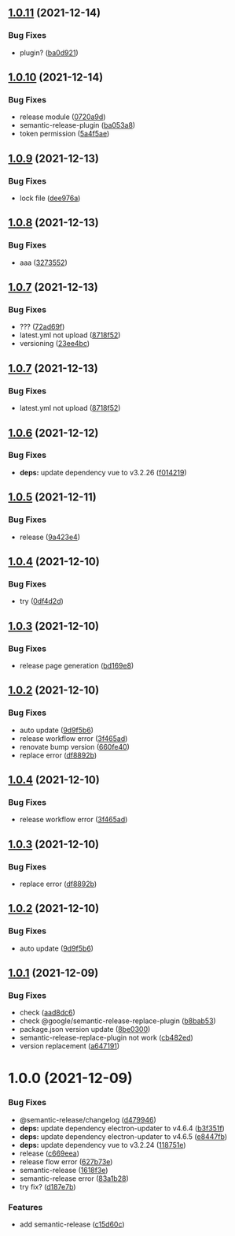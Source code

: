 ## [1.0.11](https://github.com/mystster/test-electron/compare/v1.0.10...v1.0.11) (2021-12-14)


### Bug Fixes

* plugin? ([ba0d921](https://github.com/mystster/test-electron/commit/ba0d921434cb6a91844ec721f37c9a769407535b))

## [1.0.10](https://github.com/mystster/test-electron/compare/v1.0.9...v1.0.10) (2021-12-14)


### Bug Fixes

* release module ([0720a9d](https://github.com/mystster/test-electron/commit/0720a9d4cd9c1b030f5c042d9e0baa44631e2f9a))
* semantic-release-plugin ([ba053a8](https://github.com/mystster/test-electron/commit/ba053a85a3f6bf3b8d4ab1f6357659d124bba4e1))
* token permission ([5a4f5ae](https://github.com/mystster/test-electron/commit/5a4f5aefb2a514e10f83ebcfb48ebc9396763b5f))

## [1.0.9](https://github.com/mystster/test-electron/compare/v1.0.8...v1.0.9) (2021-12-13)


### Bug Fixes

* lock file ([dee976a](https://github.com/mystster/test-electron/commit/dee976a084665dcbb7856ffc193d789393c68dda))

## [1.0.8](https://github.com/mystster/test-electron/compare/v1.0.7...v1.0.8) (2021-12-13)


### Bug Fixes

* aaa ([3273552](https://github.com/mystster/test-electron/commit/3273552bed43df2b14d3e83a23c84c983bb8e66b))

## [1.0.7](https://github.com/mystster/test-electron/compare/v1.0.6...v1.0.7) (2021-12-13)


### Bug Fixes

* ??? ([72ad69f](https://github.com/mystster/test-electron/commit/72ad69fc2e3ebd468cf2ecd2064974cb0c06a9b6))
* latest.yml not upload ([8718f52](https://github.com/mystster/test-electron/commit/8718f52ca660241c70157fe4997552bb17debda0))
* versioning ([23ee4bc](https://github.com/mystster/test-electron/commit/23ee4bc7285874b27bb2f45b4ee285ab4a7d3e1d))

## [1.0.7](https://github.com/mystster/test-electron/compare/v1.0.6...v1.0.7) (2021-12-13)


### Bug Fixes

* latest.yml not upload ([8718f52](https://github.com/mystster/test-electron/commit/8718f52ca660241c70157fe4997552bb17debda0))

## [1.0.6](https://github.com/mystster/test-electron/compare/v1.0.5...v1.0.6) (2021-12-12)


### Bug Fixes

* **deps:** update dependency vue to v3.2.26 ([f014219](https://github.com/mystster/test-electron/commit/f014219be74ca059f89cc611919f6c6f126990cb))

## [1.0.5](https://github.com/mystster/test-electron/compare/v1.0.4...v1.0.5) (2021-12-11)


### Bug Fixes

* release ([9a423e4](https://github.com/mystster/test-electron/commit/9a423e4d18a6440adaced937ce5ad6a80ca0929b))

## [1.0.4](https://github.com/mystster/test-electron/compare/v1.0.3...v1.0.4) (2021-12-10)


### Bug Fixes

* try ([0df4d2d](https://github.com/mystster/test-electron/commit/0df4d2db51f66072776b2f9c502c6119a3c09fa6))

## [1.0.3](https://github.com/mystster/test-electron/compare/v1.0.2...v1.0.3) (2021-12-10)


### Bug Fixes

* release page generation ([bd169e8](https://github.com/mystster/test-electron/commit/bd169e8f94320c0ff887863ef42c6c19b62bfcdf))

## [1.0.2](https://github.com/mystster/test-electron/compare/v1.0.1...v1.0.2) (2021-12-10)


### Bug Fixes

* auto update ([9d9f5b6](https://github.com/mystster/test-electron/commit/9d9f5b6171824b7fe2c160603ef7de3e125b2b0a))
* release workflow error ([3f465ad](https://github.com/mystster/test-electron/commit/3f465ad1fe0b0412885bf1858ddb81a0c8172a89))
* renovate bump version ([660fe40](https://github.com/mystster/test-electron/commit/660fe404cb2838cabc8084bfdc75180271860b18))
* replace error ([df8892b](https://github.com/mystster/test-electron/commit/df8892bb5a251b814ab0733516d1ee1fbbd3c116))

## [1.0.4](https://github.com/mystster/test-electron/compare/v1.0.3...v1.0.4) (2021-12-10)


### Bug Fixes

* release workflow error ([3f465ad](https://github.com/mystster/test-electron/commit/3f465ad1fe0b0412885bf1858ddb81a0c8172a89))

## [1.0.3](https://github.com/mystster/test-electron/compare/v1.0.2...v1.0.3) (2021-12-10)


### Bug Fixes

* replace error ([df8892b](https://github.com/mystster/test-electron/commit/df8892bb5a251b814ab0733516d1ee1fbbd3c116))

## [1.0.2](https://github.com/mystster/test-electron/compare/v1.0.1...v1.0.2) (2021-12-10)


### Bug Fixes

* auto update ([9d9f5b6](https://github.com/mystster/test-electron/commit/9d9f5b6171824b7fe2c160603ef7de3e125b2b0a))

## [1.0.1](https://github.com/mystster/test-electron/compare/v1.0.0...v1.0.1) (2021-12-09)


### Bug Fixes

* check ([aad8dc6](https://github.com/mystster/test-electron/commit/aad8dc6ba0dc24884d5c28518b2d83b0faedc18f))
* check @google/semantic-release-replace-plugin ([b8bab53](https://github.com/mystster/test-electron/commit/b8bab53b279fb1f954fcd4e6daf44b578cff5b00))
* package.json version update ([8be0300](https://github.com/mystster/test-electron/commit/8be0300780e7fa05d791c193d7772d00a363a860))
* semantic-release-replace-plugin not work ([cb482ed](https://github.com/mystster/test-electron/commit/cb482ed506c89d806a16a1499592e0d2032f96ed))
* version replacement ([a647191](https://github.com/mystster/test-electron/commit/a647191950be4a7e216eb6bd829fdeb2034a3f5b))

# 1.0.0 (2021-12-09)


### Bug Fixes

* @semantic-release/changelog ([d479946](https://github.com/mystster/test-electron/commit/d4799460ed3bd7a807c16c6ec008f39cdda2a870))
* **deps:** update dependency electron-updater to v4.6.4 ([b3f351f](https://github.com/mystster/test-electron/commit/b3f351f9ddd46ae30d9b54bd94c6dc98521cf2e9))
* **deps:** update dependency electron-updater to v4.6.5 ([e8447fb](https://github.com/mystster/test-electron/commit/e8447fb622ccbc618038f79f2f340ae397d3fd42))
* **deps:** update dependency vue to v3.2.24 ([118751e](https://github.com/mystster/test-electron/commit/118751eaf4e584267acde08f076324acaf6c9c15))
* release ([c669eea](https://github.com/mystster/test-electron/commit/c669eea5f1f3154118196f3d2ba6729a1b6c7688))
* release flow error ([627b73e](https://github.com/mystster/test-electron/commit/627b73e7ecf8c8f70679d0711e64d632e5958f4b))
* semantic-release ([1618f3e](https://github.com/mystster/test-electron/commit/1618f3ed790c0fe2fe43097fedc3e46211dd0baf))
* semantic-release error ([83a1b28](https://github.com/mystster/test-electron/commit/83a1b284a86cc872f02d461fcb2a27f39df1d9f8))
* try fix? ([d187e7b](https://github.com/mystster/test-electron/commit/d187e7bf8b9a946e34289bf5ecc89d3bdbccab9a))


### Features

* add semantic-release ([c15d60c](https://github.com/mystster/test-electron/commit/c15d60cff216e685284604a0365ec371721b6769))
